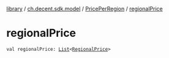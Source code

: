 [library](../../index.md) / [ch.decent.sdk.model](../index.md) / [PricePerRegion](index.md) / [regionalPrice](./regional-price.md)

# regionalPrice

`val regionalPrice: `[`List`](https://kotlinlang.org/api/latest/jvm/stdlib/kotlin.collections/-list/index.html)`<`[`RegionalPrice`](../-regional-price/index.md)`>`